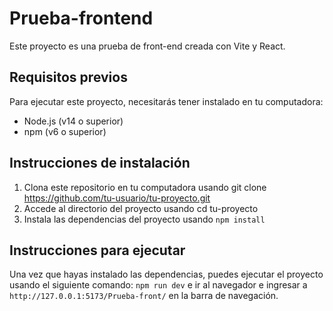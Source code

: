 ﻿# Prueba-frontend

Este proyecto es una prueba de front-end creada con Vite y React.

## Requisitos previos

Para ejecutar este proyecto, necesitarás tener instalado en tu computadora:

- Node.js (v14 o superior)
- npm (v6 o superior)

## Instrucciones de instalación

1. Clona este repositorio en tu computadora usando git clone https://github.com/tu-usuario/tu-proyecto.git
2. Accede al directorio del proyecto usando cd tu-proyecto
3. Instala las dependencias del proyecto usando `npm install`

## Instrucciones para ejecutar

Una vez que hayas instalado las dependencias, puedes ejecutar el proyecto usando el siguiente comando:
`npm run dev` e ir al navegador e ingresar a `http://127.0.0.1:5173/Prueba-front/` en la barra de navegación.
